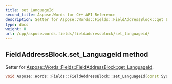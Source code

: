 ```yaml
---
title: set_LanguageId
second_title: Aspose.Words for C++ API Reference
description: Setter for Aspose::Words::Fields::FieldAddressBlock::get_LanguageId. 
type: docs
weight: 0
url: /cpp/aspose.words.fields/fieldaddressblock/set_languageid/
---
```

## FieldAddressBlock.set_LanguageId method


Setter for [Aspose::Words::Fields::FieldAddressBlock::get_LanguageId](./get_languageid/).

```cpp
void Aspose::Words::Fields::FieldAddressBlock::set_LanguageId(const System::String &value)
```


